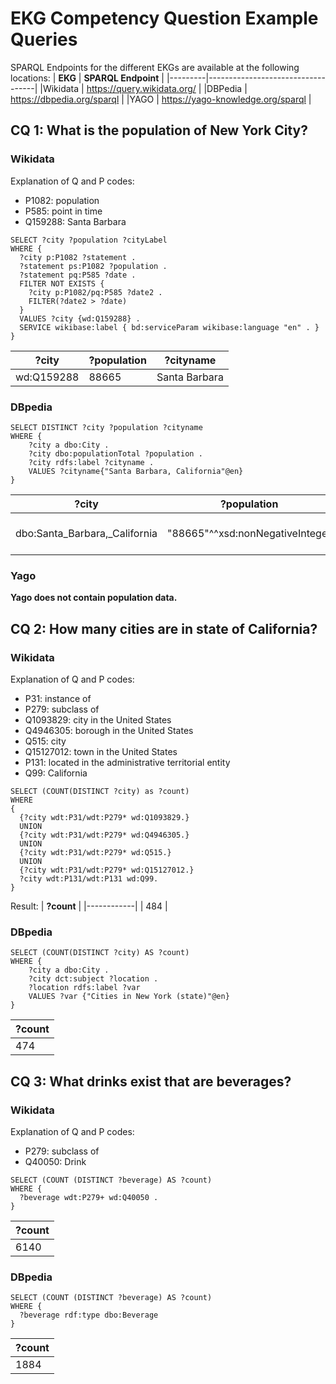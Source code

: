 # EKG Competency Question Example Queries
SPARQL Endpoints for the different EKGs are available at the following locations:
| **EKG** | **SPARQL Endpoint**               |
|---------|-----------------------------------|
|Wikidata | https://query.wikidata.org/       |
|DBPedia  | https://dbpedia.org/sparql        |
|YAGO     | https://yago-knowledge.org/sparql |

## CQ 1: What is the population of New York City?

### Wikidata
Explanation of Q and P codes:
- P1082: population
- P585: point in time
- Q159288: Santa Barbara
```sparql
SELECT ?city ?population ?cityLabel 
WHERE {
  ?city p:P1082 ?statement .
  ?statement ps:P1082 ?population .
  ?statement pq:P585 ?date .
  FILTER NOT EXISTS {
    ?city p:P1082/pq:P585 ?date2 .
    FILTER(?date2 > ?date)
  }
  VALUES ?city {wd:Q159288} .
  SERVICE wikibase:label { bd:serviceParam wikibase:language "en" . }
}
```
| **?city**  | **?population** | **?cityname** |
|------------|-----------------|---------------|
| wd:Q159288 |      88665      | Santa Barbara |

### DBpedia
```sparql
SELECT DISTINCT ?city ?population ?cityname
WHERE {
    ?city a dbo:City .
    ?city dbo:populationTotal ?population .
    ?city rdfs:label ?cityname .
    VALUES ?cityname{"Santa Barbara, California"@en}
}
```
| **?city** | **?population** | **?cityname** |
|-----------|-----------------|---------------|
| dbo:Santa_Barbara,_California | "88665"^^xsd:nonNegativeInteger | "Santa Barbara, California"@en|
	

### Yago
**Yago does not contain population data.**

## CQ 2: How many cities are in state of California?

### Wikidata
Explanation of Q and P codes:
- P31: instance of  
- P279: subclass of
- Q1093829: city in the United States
- Q4946305: borough in the United States
- Q515: city
- Q15127012: town in the United States
- P131: located in the administrative territorial entity
- Q99: California

```sparql
SELECT (COUNT(DISTINCT ?city) as ?count)
WHERE
{
  {?city wdt:P31/wdt:P279* wd:Q1093829.}
  UNION
  {?city wdt:P31/wdt:P279* wd:Q4946305.}
  UNION
  {?city wdt:P31/wdt:P279* wd:Q515.}
  UNION
  {?city wdt:P31/wdt:P279* wd:Q15127012.}
  ?city wdt:P131/wdt:P131 wd:Q99.
}
```
Result:
| **?count** |
|------------|
| 484        |

### DBpedia
```sparql
SELECT (COUNT(DISTINCT ?city) AS ?count)
WHERE {
    ?city a dbo:City .
    ?city dct:subject ?location .
    ?location rdfs:label ?var
    VALUES ?var {"Cities in New York (state)"@en}
}
```
| **?count** |
|------------|
| 474        |

## CQ 3: What drinks exist that are beverages?

### Wikidata
Explanation of Q and P codes:
- P279: subclass of
- Q40050: Drink

```sparql
SELECT (COUNT (DISTINCT ?beverage) AS ?count)
WHERE {
  ?beverage wdt:P279+ wd:Q40050 .
}
```
| **?count** |
|------------|
| 6140       |

### DBpedia
```sparql
SELECT (COUNT (DISTINCT ?beverage) AS ?count)
WHERE {
  ?beverage rdf:type dbo:Beverage
}
```
| **?count** |
|------------|
| 1884       |
